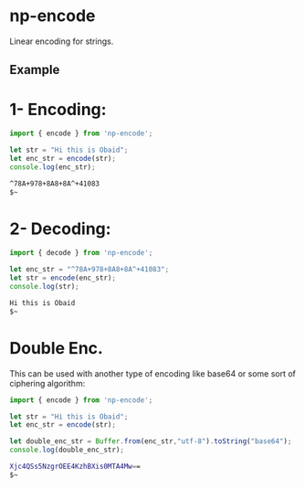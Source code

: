 # np-encode
Linear encoding for strings.

## Example
# 1- Encoding:
```js
import { encode } from 'np-encode';

let str = "Hi this is Obaid";
let enc_str = encode(str);
console.log(enc_str);
```
```bash
^78A+978+8A8+8A^+41083
$~
```

# 2- Decoding:
```js
import { decode } from 'np-encode';

let enc_str = "^78A+978+8A8+8A^+41083";
let str = encode(enc_str);
console.log(str);
```
```bash
Hi this is Obaid
$~
```

# Double Enc.
This can be used with another type of encoding like base64 or some sort of ciphering algorithm:

```js
import { encode } from 'np-encode';

let str = "Hi this is Obaid";
let enc_str = encode(str);

let double_enc_str = Buffer.from(enc_str,"utf-8").toString("base64");
console.log(double_enc_str);
```
```bash
Xjc4QSs5NzgrOEE4KzhBXis0MTA4Mw==
$~
```
